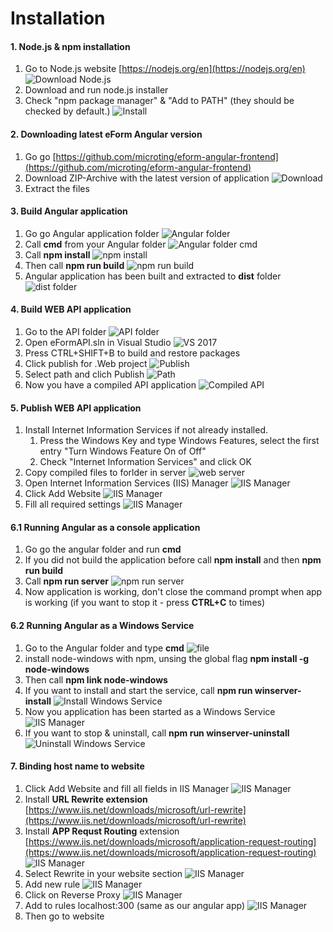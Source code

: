   # Installation
  
  #### 1. Node.js & npm installation
  
  1. Go to Node.js website [https://nodejs.org/en](https://nodejs.org/en)
  ![Download Node.js](node_1.png "Download")
  2. Download and run node.js installer
  3. Check "npm package manager" & "Add to PATH" (they should be checked by default.)
  ![Install](node_2.png "Install")

    
  #### 2. Downloading latest eForm Angular version
    
  1. Go go [https://github.com/microting/eform-angular-frontend](https://github.com/microting/eform-angular-frontend)
  2. Download ZIP-Archive with the latest version of application
  ![Download](git_1.png "Download")
  3. Extract the files
  
  #### 3. Build Angular application
  
  1. Go go Angular application folder
  ![Angular folder](file_1.png "Angular folder")
  2. Call **cmd** from your Angular folder
  ![Angular folder cmd](file_2.png "Angular folder cmd")
  3. Call **npm install**
  ![npm install](npm_1.png "npm install")
  4. Then call **npm run build**
  ![npm run build](npm_2.png "npm run build")
  5. Angular application has been built and extracted to **dist** folder
  ![dist folder](file_3.png "dist folder")
    
  #### 4. Build WEB API application
    
  1. Go to the API folder
  ![API folder](file_4.png "API folder")
  2. Open eFormAPI.sln in Visual Studio
  ![VS 2017](vs_1.png "VS 2017")
  3. Press CTRL+SHIFT+B to build and restore packages
  4. Click publish for .Web project
  ![Publish](vs_2.png "Publish")
  5. Select path and clich Publish
  ![Path](vs_3.png "Path")
  6. Now you have a compiled API application
  ![Compiled API](file_5.png "Compiled API")
  
    
  #### 5. Publish WEB API application
  
  1. Install Internet Information Services if not already installed.    
        1. Press the Windows Key and type Windows Features, select the first entry "Turn Windows Feature On of Off"
        2. Check "Internet Information Services" and click OK
  2. Copy compiled files to forlder in server
  ![web server](file_6.png "web server")
  3. Open Internet Information Services (IIS) Manager
  ![IIS Manager](iis_1.png "IIS Manager")
  4. Click Add Website
  ![IIS Manager](iis_2.png "IIS Manager")
  5. Fill all required settings
  ![IIS Manager](iis_3.png "IIS Manager")
    
  #### 6.1 Running Angular as a console application
    
  1. Go go the angular folder and run **cmd**
  2. If you did not build the application before call **npm install** and then **npm run build**
  3. Call **npm run server**
  ![npm run server](npm_3.png "npm run server")
  4. Now application is working, don't close the command prompt when app is working (if you want to stop it - press **CTRL+C** to times)
      
  #### 6.2 Running Angular as a Windows Service
      
  1. Go to the Angular folder and type **cmd**
  ![file](file_6.png "file")
  2. install node-windows with npm, unsing the global flag
    **npm install -g node-windows**
  3. Then call **npm link node-windows**
  4. If you want to install and start the service, call **npm run winserver-install**
  ![Install Windows Service](npm_4.png "Install Windows Service")
  5. Now you application has been started as a Windows Service
  ![IIS Manager](service_1.png "Windows Service")
  6. If you want to stop & uninstall, call **npm run winserver-uninstall**
  ![Uninstall Windows Service](npm_5.png "Uninstall Windows Service")
    
    
  #### 7. Binding host name to website
    
  1. Click Add Website and fill all fields in IIS Manager
  ![IIS Manager](iis_4.png "Windows Service")
  2. Install **URL Rewrite extension**
  [https://www.iis.net/downloads/microsoft/url-rewrite](https://www.iis.net/downloads/microsoft/url-rewrite)
  3. Install **APP Requst Routing** extension
    [https://www.iis.net/downloads/microsoft/application-request-routing](https://www.iis.net/downloads/microsoft/application-request-routing)
  ![IIS Manager](install_1.png "IIS Manager")
  4. Select Rewrite in your website section
  ![IIS Manager](iis_6.png "IIS Manager")
  5. Add new rule
  ![IIS Manager](iis_7.png "IIS Manager")  
  6. Click on Reverse Proxy
  ![IIS Manager](iis_8.png "IIS Manager")
  7. Add to rules localhost:300 (same as our angular app)
  ![IIS Manager](iis_9.png "IIS Manager")
  8. Then go to website  
  